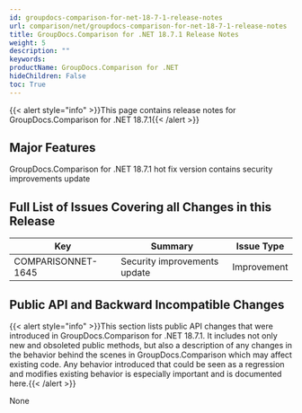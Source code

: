```yaml
---
id: groupdocs-comparison-for-net-18-7-1-release-notes
url: comparison/net/groupdocs-comparison-for-net-18-7-1-release-notes
title: GroupDocs.Comparison for .NET 18.7.1 Release Notes
weight: 5
description: ""
keywords:
productName: GroupDocs.Comparison for .NET
hideChildren: False
toc: True
---
```


{{< alert style="info" >}}This page contains release notes for GroupDocs.Comparison for .NET 18.7.1{{< /alert >}}

## Major Features

GroupDocs.Comparison for .NET 18.7.1 hot fix version contains security improvements update

## Full List of Issues Covering all Changes in this Release

| Key                | Summary                      | Issue Type  |
| ------------------ | ---------------------------- | ----------- |
| COMPARISONNET-1645 | Security improvements update | Improvement |

## Public API and Backward Incompatible Changes

{{< alert style="info" >}}This section lists public API changes that were introduced in GroupDocs.Comparison for .NET 18.7.1. It includes not only new and obsoleted public methods, but also a description of any changes in the behavior behind the scenes in GroupDocs.Comparison which may affect existing code. Any behavior introduced that could be seen as a regression and modifies existing behavior is especially important and is documented here.{{< /alert >}}

None
